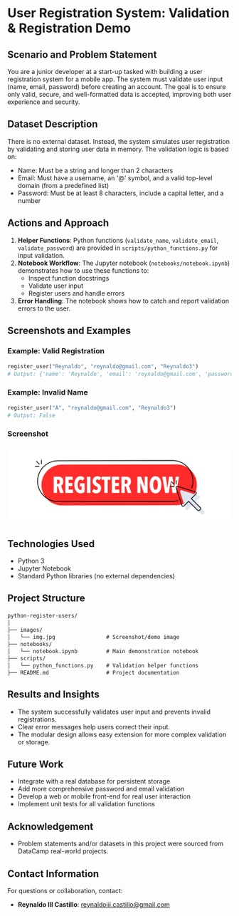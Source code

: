# User Registration System: Validation & Registration Demo

## Scenario and Problem Statement
You are a junior developer at a start-up tasked with building a user registration system for a mobile app. The system must validate user input (name, email, password) before creating an account. The goal is to ensure only valid, secure, and well-formatted data is accepted, improving both user experience and security.

## Dataset Description
There is no external dataset. Instead, the system simulates user registration by validating and storing user data in memory. The validation logic is based on:
- Name: Must be a string and longer than 2 characters
- Email: Must have a username, an '@' symbol, and a valid top-level domain (from a predefined list)
- Password: Must be at least 8 characters, include a capital letter, and a number

## Actions and Approach
1. **Helper Functions**: Python functions (`validate_name`, `validate_email`, `validate_password`) are provided in `scripts/python_functions.py` for input validation.
2. **Notebook Workflow**: The Jupyter notebook (`notebooks/notebook.ipynb`) demonstrates how to use these functions to:
	- Inspect function docstrings
	- Validate user input
	- Register users and handle errors
3. **Error Handling**: The notebook shows how to catch and report validation errors to the user.

## Screenshots and Examples
### Example: Valid Registration
```python
register_user("Reynaldo", "reynaldo@gmail.com", "Reynaldo3")
# Output: {'name': 'Reynaldo', 'email': 'reynaldo@gmail.com', 'password': 'Reynaldo3'}
```
### Example: Invalid Name
```python
register_user("A", "reynaldo@gmail.com", "Reynaldo3")
# Output: False
```
### Screenshot
![Registration Demo](images/img.jpg)

## Technologies Used
- Python 3
- Jupyter Notebook
- Standard Python libraries (no external dependencies)

## Project Structure
```
python-register-users/
│
├── images/
│   └── img.jpg                # Screenshot/demo image
├── notebooks/
│   └── notebook.ipynb         # Main demonstration notebook
├── scripts/
│   └── python_functions.py    # Validation helper functions
├── README.md                  # Project documentation
```

## Results and Insights
- The system successfully validates user input and prevents invalid registrations.
- Clear error messages help users correct their input.
- The modular design allows easy extension for more complex validation or storage.

## Future Work
- Integrate with a real database for persistent storage
- Add more comprehensive password and email validation
- Develop a web or mobile front-end for real user interaction
- Implement unit tests for all validation functions

## Acknowledgement
- Problem statements and/or datasets in this project were sourced from DataCamp real-world projects.

## Contact Information
For questions or collaboration, contact:
- **Reynaldo III Castillo**: [reynaldoiii.castillo@gmail.com](mailto:reynaldoiii.castillo@gmail.com)
